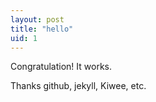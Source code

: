 ```yaml
---
layout: post
title: "hello"
uid: 1
---
```


Congratulation! It works.

Thanks github, jekyll, Kiwee, etc.